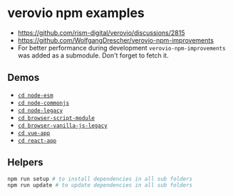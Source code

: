 # verovio npm examples

* https://github.com/rism-digital/verovio/discussions/2815
* https://github.com/WolfgangDrescher/verovio-npm-improvements
* For better performance during development `verovio-npm-improvements` was added
  as a submodule. Don't forget to fetch it.

## Demos

* [`cd node-esm`](/node-esm/)
* [`cd node-commonjs`](/node-commonjs/)
* [`cd node-legacy`](/node-legacy/)
* [`cd browser-script-module`](/browser-script-module/)
* [`cd browser-vanilla-js-legacy`](/browser-vanilla-js-legacy/)
* [`cd vue-app`](/vue-app/)
* [`cd react-app`](/react-app/)

## Helpers

```sh
npm run setup # to install dependencies in all sub folders
npm run update # to update dependencies in all sub folders
```
